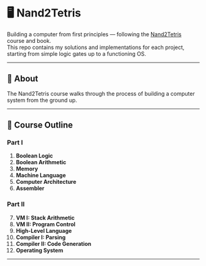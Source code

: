 # 🖥️ Nand2Tetris

Building a computer from first principles — following the [Nand2Tetris](https://www.nand2tetris.org/course) course and book.  
This repo contains my solutions and implementations for each project, starting from simple logic gates up to a functioning OS.

---

## 📖 About

The Nand2Tetris course walks through the process of building a computer system from the ground up.

---

## 📂 Course Outline

### Part I
1. **Boolean Logic**  
2. **Boolean Arithmetic**  
3. **Memory**  
4. **Machine Language**  
5. **Computer Architecture**  
6. **Assembler**

### Part II
7. **VM I: Stack Arithmetic**  
8. **VM II: Program Control**  
9. **High-Level Language**  
10. **Compiler I: Parsing**  
11. **Compiler II: Code Generation**  
12. **Operating System**

---


